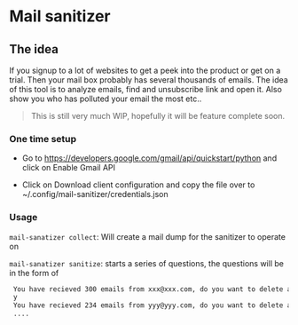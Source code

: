 # Mail sanitizer

## The idea
If you signup to a lot of websites to get a peek into the product or get on a trial. Then your mail box probably has several thousands of emails.
The idea of this tool is to analyze emails, find and unsubscribe link and open it. Also show you who has polluted your email the most etc..

> This is still very much WIP, hopefully it will be feature complete soon.

### One time setup

- Go to https://developers.google.com/gmail/api/quickstart/python and click on Enable Gmail API

- Click on Download client configuration and copy the file over to ~/.config/mail-sanitizer/credentials.json

### Usage

`mail-sanatizer collect`: Will create a mail dump for the sanitizer to operate on

`mail-sanatizer sanitize`: starts a series of questions, the questions will be in the form of 

```bash
 You have recieved 300 emails from xxx@xxx.com, do you want to delete all these emails?
 y
 You have recieved 234 emails from yyy@yyy.com, do you want to delete all these emails?
 ....
```

